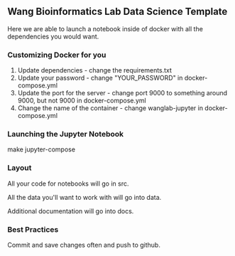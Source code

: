 ## Wang Bioinformatics Lab Data Science Template

Here we are able to launch a notebook inside of docker with all the dependencies you would want. 

### Customizing Docker for you

1. Update dependencies - change the requirements.txt
1. Update your password - change "YOUR_PASSWORD" in docker-compose.yml
1. Update the port for the server - change port 9000 to something around 9000, but not 9000 in docker-compose.yml
1. Change the name of the container - change wanglab-jupyter in docker-compose.yml

### Launching the Jupyter Notebook

make jupyter-compose

### Layout

All your code for notebooks will go in src. 

All the data you'll want to work with will go into data.

Additional documentation will go into docs. 

### Best Practices

Commit and save changes often and push to github. 